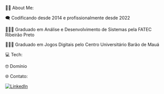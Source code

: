 :man_technologist: About Me: 

:left_speech_bubble: Codificando desde 2014 e profissionalmente desde 2022

👩🏻‍🎓 Graduado em Análise e Desenvolvimento de Sistemas pela FATEC Ribeirão Preto

👩🏻‍🎓 Graduado em Jogos Digitais pelo Centro Universitário Barão de Mauá  


💻 Tech:

:nerd_face: Domínio



🌐 Contato:

<a href="https://www.linkedin.com/in/leonardo-ferreira-dev96/" rel="nofollow"><img src="https://camo.githubusercontent.com/f17ba9730c27e5f1230325b94c8b68bbf3115d32650866f6e3d0ade68201beea/68747470733a2f2f696d672e736869656c64732e696f2f62616467652f4c696e6b6564496e2d2532333030373742352e7376673f6c6f676f3d6c696e6b6564696e266c6f676f436f6c6f723d7768697465" alt="LinkedIn" data-canonical-src="https://img.shields.io/badge/LinkedIn-%230077B5.svg?logo=linkedin&amp;logoColor=white" style="max-width: 100%;"></a>

